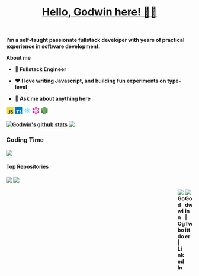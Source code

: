 <p align="center"><a href="https://godwinjs.github.io"><h1 align="center"><b>Hello, Godwin here! 🚀📗</h1></a></p>

<br />

I'm a self-taught passionate fullstack developer with years of practical experience in software development.

**About me** 

- 💼 Fullstack Engineer

- ❤️ I love writing Javascript, and building fun experiments on type-level

- 💬 Ask me about anything [here](https://github.com/godwinjs/godwinjs/issues)

<code><img height="20" alt="javascript" src="https://raw.githubusercontent.com/github/explore/80688e429a7d4ef2fca1e82350fe8e3517d3494d/topics/javascript/javascript.png"></code>
<code><img height="20" alt="typescript" src="https://raw.githubusercontent.com/github/explore/80688e429a7d4ef2fca1e82350fe8e3517d3494d/topics/typescript/typescript.png"></code>
<code><img height="20" alt="react" src="https://raw.githubusercontent.com/github/explore/80688e429a7d4ef2fca1e82350fe8e3517d3494d/topics/react/react.png"></code>
<code><img height="20" alt="graphql" src="https://raw.githubusercontent.com/github/explore/5c058a388828bb5fde0bcafd4bc867b5bb3f26f3/topics/graphql/graphql.png"></code>
<code><img height="20" alt="nodejs" src="https://raw.githubusercontent.com/github/explore/80688e429a7d4ef2fca1e82350fe8e3517d3494d/topics/nodejs/nodejs.png"></code> 


<!-- https://github-readme-stats.vercel.app -->
<!--<a href="https://github.com/"><img align="center" src="https://godwinstats.vercel.app/api?username=godwinjs&show_icons=true&include_all_commits=true&theme=tokyonight&hide_border=true" alt="Godwin's github stats" /></a> | <a href="https://godwinstats.vercel.app/api/top-langs/?username=godwinjs&langs_count=20"><img align="center" src="https://godwinstats.vercel.app/api/top-langs/?username=godwinjs&layout=compact&theme=gruvbox&hide_border=true" /></a>-->

 <a href="https://godwinstats.vercel.app/api/?username=godwinjs&show_icons=true&include_all_commits=true&theme=tokyonight&hide_border=true" ><img align="center" src="https://github-readme-stats.vercel.app/api?username=godwinjs&show_icons=true&include_all_commits=true&theme=tokyonight&hide_border=true" alt="Godwin's github stats" /></a> <a href="https://godwinstats.vercel.app/api/top-langs/?username=godwinjs&langs_count=20"><img align="center" src="https://godwinstats.vercel.app/api/top-langs/?username=godwinjs&layout=compact&theme=gruvbox&hide_border=true" /></a>

### Coding Time

<a href="https://godwinstats.vercel.app/api/wakatime?username=godwin_io">
<img align="center" src="https://godwinstats.vercel.app/api/wakatime?username=godwin_io&layout=compact&theme=gruvbox&hide_border=true" />
</a>

#### Top Repositories


<a href="https://github.com/godwinjs/walletwallie">
  <img align="center" src="https://godwinstats.vercel.app/api/pin/?username=godwinjs&repo=walletwallie&theme=tokyonight&hide_border=true" />
</a>
 <a href="https://github.com/godwinjs/chatgemini">
  <img align="center" src="https://godwinstats.vercel.app/api/pin/?username=godwinjs&repo=chatgemini&theme=gruvbox&hide_border=true" />
</a>

<br />
<br />

<a href="https://twitter.com/GodwinCod3s">
  <img align="right" alt="Godwin | Twitter" width="21px" src="https://cdn.cdnlogo.com/logos/t/96/twitter-icon.svg" />
</a>
<a href="https://www.linkedin.com/in/godwin-ikechukwu-677881254">
  <img align="right" alt="Godwin Ogbodo | LinkedIn" width="20px" src="https://cdn.cdnlogo.com/logos/l/66/linkedin-icon.svg" />
</a>
